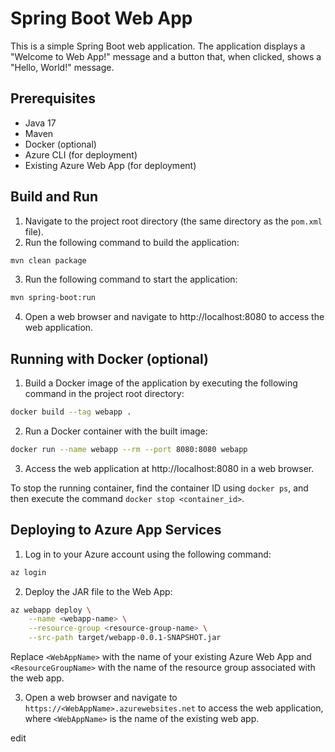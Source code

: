 # Spring Boot Web App

This is a simple Spring Boot web application. The application displays a "Welcome to Web App!" message and a button that, when clicked, shows a "Hello, World!" message.

## Prerequisites

- Java 17
- Maven
- Docker (optional)
- Azure CLI (for deployment)
- Existing Azure Web App (for deployment) 

## Build and Run

1. Navigate to the project root directory (the same directory as the `pom.xml` file).
2. Run the following command to build the application:

```bash
mvn clean package
```

3. Run the following command to start the application:

```bash
mvn spring-boot:run
```

4. Open a web browser and navigate to http://localhost:8080 to access the web application.

## Running with Docker (optional)

1. Build a Docker image of the application by executing the following command in the project root directory:

```bash
docker build --tag webapp .
```

2. Run a Docker container with the built image:

```bash
docker run --name webapp --rm --port 8080:8080 webapp
```

3. Access the web application at http://localhost:8080 in a web browser.

To stop the running container, find the container ID using `docker ps`, and then execute the command `docker stop <container_id>`.

## Deploying to Azure App Services

1. Log in to your Azure account using the following command:

```bash
az login
```

2. Deploy the JAR file to the Web App:

```bash
az webapp deploy \
    --name <webapp-name> \
    --resource-group <resource-group-name> \
    --src-path target/webapp-0.0.1-SNAPSHOT.jar
```

Replace `<WebAppName>` with the name of your existing Azure Web App and `<ResourceGroupName>` with the name of the resource group associated with the web app.

3. Open a web browser and navigate to `https://<WebAppName>.azurewebsites.net` to access the web application, where `<WebAppName>` is the name of the existing web app.

edit

